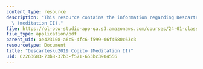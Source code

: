 ```yaml
---
content_type: resource
description: "This resource contains the information regarding Descartes\u2019 Cogito\
  \ (meditation II)."
file: https://ol-ocw-studio-app-qa.s3.amazonaws.com/courses/24-01-classics-of-western-philosophy-spring-2016/6226368373b837b3f571653bc3904556_MIT24_01S16_SES11.pdf
file_type: application/pdf
parent_uid: ae423108-a6c5-4fc6-f599-06f4680c63c3
resourcetype: Document
title: "Descartes\u2019 Cogito (Meditation II)"
uid: 62263683-73b8-37b3-f571-653bc3904556
---
```

